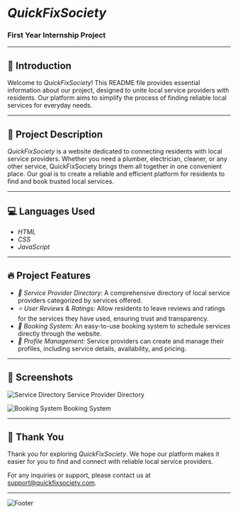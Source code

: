 # *QuickFixSociety*

### First Year Internship Project

---

## 🌟 Introduction

Welcome to *QuickFixSociety*! This README file provides essential information about our project, designed to unite local service providers with residents. Our platform aims to simplify the process of finding reliable local services for everyday needs.

---

## 📝 Project Description

*QuickFixSociety* is a website dedicated to connecting residents with local service providers. Whether you need a plumber, electrician, cleaner, or any other service, QuickFixSociety brings them all together in one convenient place. Our goal is to create a reliable and efficient platform for residents to find and book trusted local services.

---

## 💻 Languages Used

- *HTML*
- *CSS*
- *JavaScript*

---

## 🔥 Project Features

- *🔎 Service Provider Directory:* A comprehensive directory of local service providers categorized by services offered.
- *⭐ User Reviews & Ratings:* Allow residents to leave reviews and ratings for the services they have used, ensuring trust and transparency.
- *📅 Booking System:* An easy-to-use booking system to schedule services directly through the website.
- *👤 Profile Management:* Service providers can create and manage their profiles, including service details, availability, and pricing.

---

## 📸 Screenshots

![Service Directory](https://yourimageurl.com/service-directory.png)
Service Provider Directory

![Booking System](https://yourimageurl.com/booking-system.png)
Booking System

---

## 🙏 Thank You

Thank you for exploring *QuickFixSociety*. We hope our platform makes it easier for you to find and connect with reliable local service providers.

For any inquiries or support, please contact us at [support@quickfixsociety.com](mailto:support@quickfixsociety.com).

---

![Footer](https://yourimageurl.com/footer.png)
